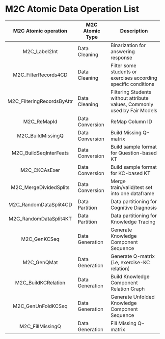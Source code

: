 # M2C Atomic Data Operation List


|    M2C Atomic operation    | M2C Atomic Type | Description                                                  |
| :------------------------: | --------------- | ------------------------------------------------------------ |
|       M2C_Label2Int        | Data Cleaning   | Binarization for answering response                          |
|    M2C_FilterRecords4CD    | Data Cleaning   | Filter some students or exercises according specific conditions |
| M2C_FilteringRecordsByAttr | Data Cleaning   | Filtering Students without attribute values, Commonly used by Fair Models |
|        M2C_ReMapId         | Data Conversion | ReMap Column ID                                              |
|     M2C_BuildMissingQ      | Data Conversion | Build Missing Q-matrix                                       |
|   M2C_BuildSeqInterFeats   | Data Conversion | Build  sample format for Question-based KT                   |
|       M2C_CKCAsExer        | Data Conversion | Build  sample format for KC-based KT                         |
|   M2C_MergeDividedSplits   | Data Conversion | Merge train/valid/test set into one dataframe                |
|   M2C_RandomDataSplit4CD   | Data Partition  | Data partitioning for Cognitive Diagnosis                    |
|   M2C_RandomDataSplit4KT   | Data Partition  | Data partitioning for Knowledge Tracing                      |
|        M2C_GenKCSeq        | Data Generation | Generate Knowledge Component Sequence                        |
|        M2C_GenQMat         | Data Generation | Generate Q-matrix (i.e, exercise-KC relation)                |
|    M2C_BuildKCRelation     | Data Generation | Build Knowledge Component Relation Graph                     |
|     M2C_GenUnFoldKCSeq     | Data Generation | Generate Unfolded Knowledge Component Sequence               |
|      M2C_FillMissingQ      | Data Generation | Fill Missing Q-matrix                                        |

